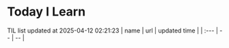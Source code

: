 # Today I Learn 
TIL list updated at 2025-04-12 02:21:23
| name | url | updated time |
| :--- | -- | -- |
